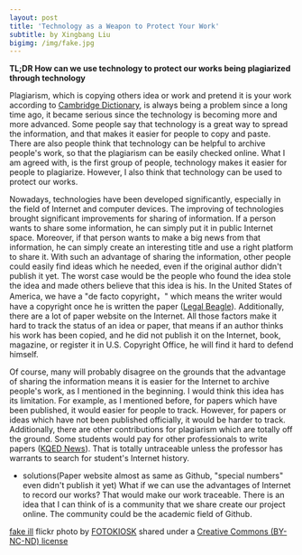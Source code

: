 ```yaml
---
layout: post
title: 'Technology as a Weapon to Protect Your Work'
subtitle: by Xingbang Liu
bigimg: /img/fake.jpg
---
```

**TL;DR How can we use technology to protect our works being plagiarized through technology**

Plagiarism, which is copying others idea or work and pretend it is your work according to [Cambridge Dictionary](http://dictionary.cambridge.org/us/dictionary/english/plagiarize?q=plagiarism), is always being a problem since a long time ago, it became serious since the technology is becoming more and more advanced. Some people say that technology is a great way to spread the information, and that makes it easier for people to copy and paste. There are also people think that technology can be helpful to archive people's work, so that the plagiarism can be easily checked online. What I am agreed with, is the first group of people, technology makes it easier for people to plagiarize. However, I also think that technology can be used to protect our works.

Nowadays, technologies have been developed significantly, especially in the field of Internet and computer devices. The improving of technologies brought significant improvements for sharing of information. If a person wants to share some information, he can simply put it in public Internet space. Moreover, if that person wants to make a big news from that information, he can simply create an interesting title and use a right platform to share it. With such an advantage of sharing the information, other people could easily find ideas which he needed, even if the original author didn't publish it yet. The worst case would be the people who found the idea stole the idea and made others believe that this idea is his. In the United States of America, we have a "de facto copyright，" which means the writer would have a copyright once he is written the paper ([Legal Beagle](http://legalbeagle.com/5135133-copyright-paper.html)). Additionally, there are a lot of paper website on the Internet. All those factors make it hard to track the status of an idea or paper, that means if an author thinks his work has been copied, and he did not publish it on the Internet, book, magazine, or register it in U.S. Copyright Office, he will find it hard to defend himself.

Of course, many will probably disagree on the grounds that the advantage of sharing the information means it is easier for the Internet to archive people's work, as I mentioned in the beginning. I would think this idea has its limitation. For example, as I mentioned before, for papers which have been published, it would easier for people to track. However, for papers or ideas which have not been published officially, it would be harder to track. Additionally, there are other contributions for plagiarism which are totally off the ground. Some students would pay for other professionals to write papers ([KQED News](https://ww2.kqed.org/mindshift/2011/05/02/how-the-internet-affects-plagiarism/)). That is totally untraceable unless the professor has warrants to search for student's Internet history.

* solutions(Paper website almost as same as Github, "special numbers" even didn't publish it yet)
What if we can use the advantages of Internet to record our works? That would make our work traceable. There is an idea that I can think of is a community that we share create our project online. The community could be the academic field of Github. 

<a title="fake ill" href="https://flickr.com/photos/fotokiosk/7937073154">fake ill</a> flickr photo by <a href="https://flickr.com/people/fotokiosk">FOTOKIOSK</a> shared under a <a href="https://creativecommons.org/licenses/by-nc-nd/2.0/">Creative Commons (BY-NC-ND) license</a>
